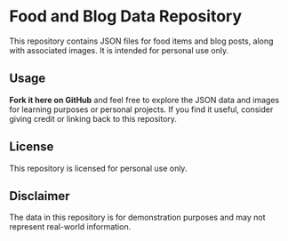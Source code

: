 # Food and Blog Data Repository

This repository contains JSON files for food items and blog posts, along with associated images. It is intended for personal use only.

## Usage

**Fork it here on GitHub** and feel free to explore the JSON data and images for learning purposes or personal projects. If you find it useful, consider giving credit or linking back to this repository.

## License

This repository is licensed for personal use only.

## Disclaimer

The data in this repository is for demonstration purposes and may not represent real-world information.

